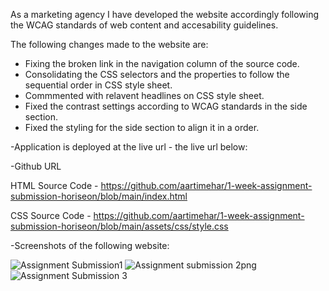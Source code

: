   As a marketing agency I have developed the website accordingly following the WCAG standards of web content and accesability guidelines. 

  The following changes made to the website are: 

- Fixing the broken link in the navigation column of the source code. 
- Consolidating the CSS selectors and the properties to follow the sequential order in CSS style sheet.
- Commmented with relavent headlines on CSS style sheet.
- Fixed the contrast settings according to WCAG standards in the side section.
- Fixed the styling for the side section to align it in a order. 

-Application is deployed at the live url -  the live url below:

-Github URL 

HTML Source Code -  https://github.com/aartimehar/1-week-assignment-submission-horiseon/blob/main/index.html

CSS  Source Code -  https://github.com/aartimehar/1-week-assignment-submission-horiseon/blob/main/assets/css/style.css

-Screenshots of the following website: 

![Assignment Submission1](https://user-images.githubusercontent.com/113493756/205995365-844073e2-8c0d-4b4c-b0f1-d24aec353982.png)
![Assignment submission 2png](https://user-images.githubusercontent.com/113493756/205995975-3db0ae26-d55a-4098-b77f-527696978250.png)
![Assignment Submission 3](https://user-images.githubusercontent.com/113493756/205996626-ed19707e-40ac-4233-aa75-50a0ebe2b3f3.png)
